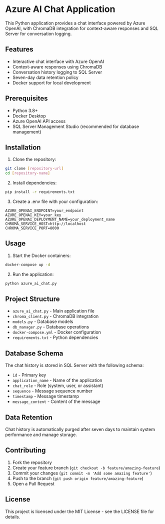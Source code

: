 # Azure AI Chat Application

This Python application provides a chat interface powered by Azure OpenAI, with ChromaDB integration for context-aware responses and SQL Server for conversation logging.

## Features

- Interactive chat interface with Azure OpenAI
- Context-aware responses using ChromaDB
- Conversation history logging to SQL Server
- Seven-day data retention policy
- Docker support for local development

## Prerequisites

- Python 3.8+
- Docker Desktop
- Azure OpenAI API access
- SQL Server Management Studio (recommended for database management)

## Installation

1. Clone the repository:
```bash
git clone [repository-url]
cd [repository-name]
```

2. Install dependencies:
```bash
pip install -r requirements.txt
```

3. Create a .env file with your configuration:
```env
AZURE_OPENAI_ENDPOINT=your_endpoint
AZURE_OPENAI_KEY=your_key
AZURE_OPENAI_DEPLOYMENT_NAME=your_deployment_name
CHROMA_SERVICE_HOST=http://localhost
CHROMA_SERVICE_PORT=8000
```

## Usage

1. Start the Docker containers:
```bash
docker-compose up -d
```

2. Run the application:
```bash
python azure_ai_chat.py
```

## Project Structure

- `azure_ai_chat.py` - Main application file
- `chroma_client.py` - ChromaDB integration
- `models.py` - Database models
- `db_manager.py` - Database operations
- `docker-compose.yml` - Docker configuration
- `requirements.txt` - Python dependencies

## Database Schema

The chat history is stored in SQL Server with the following schema:

- `id` - Primary key
- `application_name` - Name of the application
- `chat_role` - Role (system, user, or assistant)
- `sequence` - Message sequence number
- `timestamp` - Message timestamp
- `message_content` - Content of the message

## Data Retention

Chat history is automatically purged after seven days to maintain system performance and manage storage.

## Contributing

1. Fork the repository
2. Create your feature branch (`git checkout -b feature/amazing-feature`)
3. Commit your changes (`git commit -m 'Add some amazing feature'`)
4. Push to the branch (`git push origin feature/amazing-feature`)
5. Open a Pull Request

## License

This project is licensed under the MIT License - see the LICENSE file for details.
